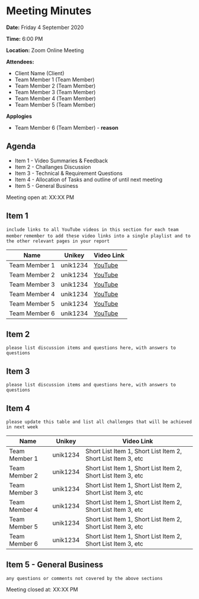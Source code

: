 # Meeting Minutes

**Date:** Friday 4 September 2020

**Time:** 6:00 PM

**Location:** Zoom Online Meeting

**Attendees:**

* Client Name (Client)
* Team Member 1 (Team Member)
* Team Member 2 (Team Member)
* Team Member 3 (Team Member)
* Team Member 4 (Team Member)
* Team Member 5 (Team Member)

**Applogies**

* Team Member 6 (Team Member) - __reason__

## Agenda

* Item 1 - Video Summaries & Feedback
* Item 2 - Challanges Discussion
* Item 3 - Technical & Requirement Questions
* Item 4 - Allocation of Tasks and outline of until next meeting
* Item 5 - General Business

Meeting open at: XX:XX PM

## Item 1

`include links to all YouTube videos in this section for each team member`
`remember to add these video links into a single playlist and to the other relevant pages in your report`

| Name | Unikey | Video Link |
|--|--|--|
| Team Member 1 | unik1234 | [YouTube]() |
| Team Member 2 | unik1234 | [YouTube]() |
| Team Member 3 | unik1234 | [YouTube]() |
| Team Member 4 | unik1234 | [YouTube]() |
| Team Member 5 | unik1234 | [YouTube]() |
| Team Member 6 | unik1234 | [YouTube]() |


## Item 2

`please list discussion items and questions here, with answers to questions`


## Item 3

`please list discussion items and questions here, with answers to questions`

## Item 4

`please update this table and list all challenges that will be achieved in next week`

| Name | Unikey | Video Link |
|--|--|--|
| Team Member 1 | unik1234 | Short List Item 1, Short List Item 2, Short List Item 3, etc |
| Team Member 2 | unik1234 | Short List Item 1, Short List Item 2, Short List Item 3, etc |
| Team Member 3 | unik1234 | Short List Item 1, Short List Item 2, Short List Item 3, etc |
| Team Member 4 | unik1234 | Short List Item 1, Short List Item 2, Short List Item 3, etc |
| Team Member 5 | unik1234 | Short List Item 1, Short List Item 2, Short List Item 3, etc |
| Team Member 6 | unik1234 | Short List Item 1, Short List Item 2, Short List Item 3, etc |

## Item 5 - General Business

`any questions or comments not covered by the above sections`


Meeting closed at:  XX:XX PM
